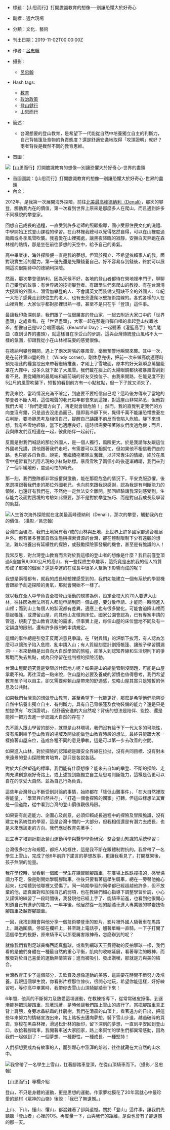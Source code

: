 
- 標題：【山思而行】打開膽識教育的想像──別讓恐懼大於好奇心
- 副標：週六現場
- 分類：文化．藝術
- 刊出日期：2019-11-02T00:00:00Z
- 作者：[呂忠翰](https://www.twreporter.org/authors/5d8b330d35544318001f9258)
- 攝影：
  - [呂忠翰](https://www.twreporter.org/authors/5d8b330d35544318001f9258)

- Hash tags:
  - [教育](https://www.twreporter.org/tags/57a06c76cf2e131000f9ee64)
  - [政治政策](https://www.twreporter.org/tags/57aeecb23d6c63120076afb1)
  - [登山健行](https://www.twreporter.org/tags/57f311f161fdfb0f009f87bd)
  - [山思而行](https://www.twreporter.org/tags/5d931c8d35544318001f9279)

- 簡述：
  - 台灣想要的登山教育，是希望下一代能從自然中培養獨立自主的判斷力，自己背帳篷及食物的負責態度？還是舒適安逸地取得「攻頂證明」就好？兩者背後是截然不同的教育思維。
- 首圖：

![【山思而行】打開膽識教育的想像—別讓恐懼大於好奇心-世界的盡頭](https://storage.googleapis.com/twreporter-multimedia/images/20191024104348-922e3cd742e708e357f6b260c85c6cc5-mobile.jpg)

- 首圖圖說：【山思而行】打開膽識教育的想像—別讓恐懼大於好奇心-世界的盡頭
- 內文：

2012年，是我第一次展開海外探險，前往<a target="_blank" href="https://zh.wikipedia.org/wiki/%E8%BF%AA%E7%BA%B3%E5%88%A9">北美最高峰德納利（Denali）</a>，那次的攀登，觸動我內在的價值，第一次看到世界上原來是那麼多人在爬山，而且遇到許多不同樣貌的攀登家。

回想自己成長的過程，一直受到許多老師的照顧指導，國小受原住民文化的洗禮、中學開始正式登山課程的學習。在山林裡我總可以覺得悠然自得，可以在山裡度過颱風或冬季風雪吹襲。我喜愛在山裡獨處，讓黑夜降臨的寂靜，安撫白天奔跑在森林裡的熱情，那是坐在前往夢想的天空中，給予自己的勇氣。

高中畢業後，海外探險便一直是我的夢想。但習於獨立、不希望依賴家人的我，面對現實生活的壓力，第一優先還是先賺錢養自己。好不容易存到錢後，終於可以展開這次很期待中的德納利探險。

然而，那次攀登德納利，因為天候不好，各地的登山者都待在營地裡串門子，聊聊自己攀登的故事：有世界級的技術攀登者、有跟學生們來爬山的教授、有在台灣清大授課的外國人、滑雪加攀登的人、不會講英文而裝備又殘缺不全的外國人、年紀一大把了感覺走到快往生的老人、也有去旁邊爬冰壁技術路線的。各式各樣的人在山裡齊聚，大家似乎都對那裡很熟一樣，甚至不是只在乎「登頂」這件事。

最讓我印象深刻是，我們跟了一位很厲害的登山家，一起去附近大家口中的「世界盡頭」之處看看。在「世界盡頭」，大家一起在那邊自彈自唱的拿起登山杖跟冰斧，想像自己是U2合唱團唱起〈Beautiful Day〉；一起聽著《灌籃高手》的片尾曲〈直到世界的盡頭〉，就這樣自在享受山的步調。這與台灣傳統登山風格不太一樣的氛圍，卻跟我從小在山林裡玩耍的感覺很像。

在德納利攀登期間，遇上了兩次誇張的暴風雪，毫無預警地瞬間來襲。其中一次，是在前往第四營的路上（Windy corner)，剛休息完後，把前一次來做高度適應時預先埋此的糧食挖出來帶著繼續推進，才剛上了雪坡面，原本的好天氣瞬息萬變籠罩在大霧中，沒多久就下起了大風雪。我們戴在臉上的太陽眼鏡都快被暴風雪刮到看不見，我從繩隊的最尾端和最前端的好友交換位子、由我來開路，在能見度不到5公尺的風雪吹襲下，短暫的看到前方有一小點紅點，但一下子就又消失了。

對我來說，當時情況充滿不確定，到底要不要相信自己呢？這時後方傳來了當地的攀登者不斷大喊，這位喊聲的老兄每年都會來到這裡，對這座山非常熟悉，但他對我們大喊：「你們走錯方向了，再走就會很危險！」然而，我的直覺判定我們的方向並沒有錯，只是過去沒走過而已。隨即我冷靜下來，覺得千萬不能讓恐懼擔憂左右判斷，要冷靜思考及相信自己，提醒自己躊躇不前反而會陷入危險。靜下來想想，我有些雪地經驗，當下也適應良好，這時很需要帶著隊友們度過危機；而且，我與隊友們互相連在一起，彼此陪伴一起前行。

反而是對我們喊話的那位外國人，是一個人獨行，風險更大。於是我請隊友跟這位外國老兄講，請他跟著我們走吧，有需要可以互相幫忙，但如果他不相信我們走的路，也只能各自負責。說完，我繼續拖著隊友奮戰，以非常專注的情緒，終於在風雪中短暫看到若隱若現的小紅點路標。暴風雪吹了兩個小時後逐漸轉晴，我們來到了一個平緩地形，度過可怕的時光。

那一刻，我們整隊都非常振奮與激動，能在那麼危急的情況下，平安克服恐懼。後來選擇跟著我們走的那位外國老兄，也向前來跟我說感謝，認為我是有判斷能力的領隊，也還好有我們在，不然他一定無法安全離開。那回經驗讓我深刻感受到，生存能力及面對困境的考驗如此重要，那不是對於攀登技巧、而是對自我成長及學習的助益。

![人生首次海外探險就在北美最高峰德納利（Denali），那次的攀登，觸動我內在的價值。（攝影／呂忠翰）](https://storage.googleapis.com/twreporter-multimedia/images/20191024104414-98a38c234de06781718ac0d7b1a2e558-mobile.jpg)

台灣四面環海，我們土地擁有著7成的山林與丘地，比世界上許多國家都適合發展戶外。但有著多豐富自然生態與探索資源的台灣，卻在體制限制下少有遠觀的想法，難以培養出有延續性的探險，或鼓勵探險家發展的機會，甚至是有膽識的人！

我常反思，對台灣登山教育而言對於我這樣的登山者的想像是什麼？我目前僅登頂過5座無氧8,000公尺的高山，有一些探險生命趣事，這究竟是出於我的個人特質形成了單獨的個案？還是幸運的在成長中很多人幫助下影響而成的呢？

我想是兩種都有，就我的成長經驗裡感受到的，我們如能建立一個有系統的學習機會跟給予創造探險的勇氣，那就會開始不一樣了。

就以我在全人中學負責全校登山活動的規畫為例，設定全校大約70人要進入山林，往往因為無法所有人都能申請到同一個山屋，要分散申請、才能同一時間進入山裡；而到山上每個人的狀況都有差異，適應上也有很多變化，可能會迫降山裡而搭起帳篷，或滯留山屋、向其他山友徵詢床位。國家公園會認為，已有專案申請的管道，規劃了登山教育活動的需求，但事實上是，每個山屋的床位營地不同及有一定額度的限制，還有許多限制的申請規定。

這類的事件總是引發正反兩派意見爭論，在「對與錯」的評斷下拔河，有人認為怎麼可以讓孩子陷入危險、亂申請入山；有人質疑刻意計劃搭帳篷、讓孩子學習鑽漏洞⋯⋯本來動機是出自向大自然學習的旅程，卻落入到認知界線和生活規則下的爭奪戰而失去焦點，成為只停留在批判裡的探險活動。

台灣山屋問題究竟是受限於什麼地方呢？如果是山的總量管制沒問題，可能是山屋承載不夠。再往深處一點來說，住山屋的必要及養成的習慣也值得思考，我們希望教育孩子可以自主，卻又需要仰賴山屋帶來的舒適感，忽略山屋其實只是短暫的休息及公共財。

如果我們台灣真的想做登山教育，甚至希望下一代能更好，那麼是希望他們能夠從自然中培養出獨立自主、有判斷力，具有自己背帳篷及食物裝備的能力？還是只是想提供有「攻頂證明」、但舒適安逸的大自然呢？背後的想法是陪伴、監控、還是能推一把力去進一步認識大自然的存在？

先不論人跟山學習的部分，就單是山林環境，我們沒有給予下一代太多的可能性，沒有規劃給予登山教育的場域及開放能做登山教育時段的想法，最終只能跟大家一樣搶著山屋床位，造成各種不同的意見爭執，這是可以第一步去改善的空間。

如果進入山林，對於探險的認知總是跟安全界線在拉扯，沒有共同目標、沒有對未來遠景的登山探險教育培育，那只是各說各話。

對於大自然塑造的標準，我們能有什麼想像？能來去自如的攀登、不斷的探險、走向充滿創意跟好奇路上，或上述提到能獨立自主及思考判斷能力，這樣是否更可以自在的享受大自然、並為自己行為負責。

這些年台灣登山不斷受到討論的事情，始終都在「降低山難事件」、「在大自然裡取得能量」、「學習與自然共存」、「打造一個會探險的國家」打轉，但這四樣想法其實是一個道路，從中看到台灣的登山價值觀很局限。

如果要有創造能力、企圖心及創意，必須仰賴成長過程中的探險及冒險膽識，沒有建立有系統性的學習，這是台灣卡關的一大部分，但我相信還是有潛力去成長，也是未來應該走的方向。我們應從教育先著手：

設立專才培訓計劃及登山運動科學與醫學學術研究、整合登山知識的系統學習；

台灣很多地方和規範，都把人給框住，這是我不斷在跟體制對抗的。我曾帶了一名學生上雪山，完成了他6年前許下諾言的夢想故事，更讓我看見了，打開框架後，孩子無限的能量。

我在學校時，曾看到一個國一學生在練習騎腳踏車，在廣場上跌跌撞撞的，感覺協調力不足，像是剛開始學騎腳踏車。往後只要看著這學生騎車，總在一旁替他擔心起來，也常聽到他哪裡又受傷了。同一時期學習的同學都已經超越他許多，但不放棄的他，認真面對和加強自己的弱項，也在教練們細心指導下調整學習步調，小心又謹慎的練習了一段時間後，我發現他已經上手了、能騎車前進，也看到他很開心知道自己有進步的能力。一年年後，他居然從一般的腳踏車進入專業級的攀岩技術腳踏車及越野腳踏車。  

一回，我找到機會與他分享一個技術攀登車的影片，影片裡外國人騎著車在馬路上，跳過圍牆，停留在欄杆上，甚至跳上電話亭，翹著單輪一直騎。一下子打開了這個學生的視野，原來騎車可以那麼厲害跟神奇，怎麼辦到的呢？

就像我們看到足球員梅西認真盤球，或看到網球天王費德勒的反拍撃球一樣，我們看的是他們身體在一種最自然的重心平衡，肌肉的收縮延展，看著專注的眼神，而散發對於自己喜愛的運動熱情笑容；進而被吸引、發出讚嘆，那就是力與美的結合。

台灣教育正少了這個部分，去欣賞及想像運動的美感，這需要花時間不斷努力及培養。我跟這個學生說，你看影片裡那位傢伙，很開心地玩，希望你能這樣，好好練習吧，等你高中畢業時，我帶你去雪山山頂騎腳踏車下來！

6年間，他真的不斷努力及熱愛這項運動，在教練指導下，從常常破皮擦傷，到逐漸能夠把玩腳踏車，玩著玩著，是時候讓我們踏上雪山的旅行了。當把腳踏車真正背上肩膀，身旁冰晶結霜的杜鵑樹，我們在清晨的山頂上，看著遠方的日出，把這些年來努力的情緒宣洩出來，踏上踏板去邁向夢想，騎下雪山步道，越過破碎的頁岩，穿梭在黑森林裡，滑過松針林的胎印，留下深刻的夢想，一直到平安回到登山口，收拾著腳踏車，我開著車送大家回家，路上來幫忙的學生們都異常感動，因為我們一起做到了：一個夢想、一種野性，一種成長、一種堅持！

人們都想要成為有故事的人，而引爆心中澎湃的熔岩，往往就藏在大自然的山水中。

![我曾帶了一名學生上雪山，扛著腳踏車登頂，在從山頂騎車而下。（攝影／呂忠翰）](https://storage.googleapis.com/twreporter-multimedia/images/20191024104442-2f9c3962621452c0cca7c1093e81978e-mobile.jpg)



【山思而行】專欄介紹

登山，不只是身體的運動，更是思想的運動。作家夢枕獏花了20年寫就心中最珍愛的題材《眾神的山嶺》後說：「我已了無遺憾。」

上山、下山，懂山、懼山，都混雜著了卻與遺憾。關於「登山」這件事，讓我們先聽聽「登山者」心裡的OS。再度量一下，山與我們的距離，是否也會有了卻遺憾的那一天。



